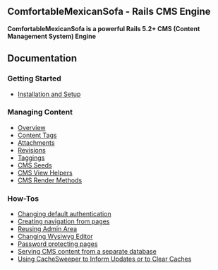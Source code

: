 ## ComfortableMexicanSofa - Rails CMS Engine

**ComfortableMexicanSofa is a powerful Rails 5.2+ CMS (Content Management System) Engine**

## Documentation

### Getting Started

* [Installation and Setup](https://github.com/comfy/comfortable-mexican-sofa/wiki/docs-installation-and-setup)

### Managing Content

* [Overview]()
* [Content Tags]()
* [Attachments]()
* [Revisions]()
* [Taggings]()
* [CMS Seeds]()
* [CMS View Helpers]()
* [CMS Render Methods]()

### How-Tos

* [Changing default authentication]()
* [Creating navigation from pages]()
* [Reusing Admin Area]()
* [Changing Wysiwyg Editor]()
* [Password protecting pages]()
* [Serving CMS content from a separate database]()
* [Using CacheSweeper to Inform Updates or to Clear Caches]()
